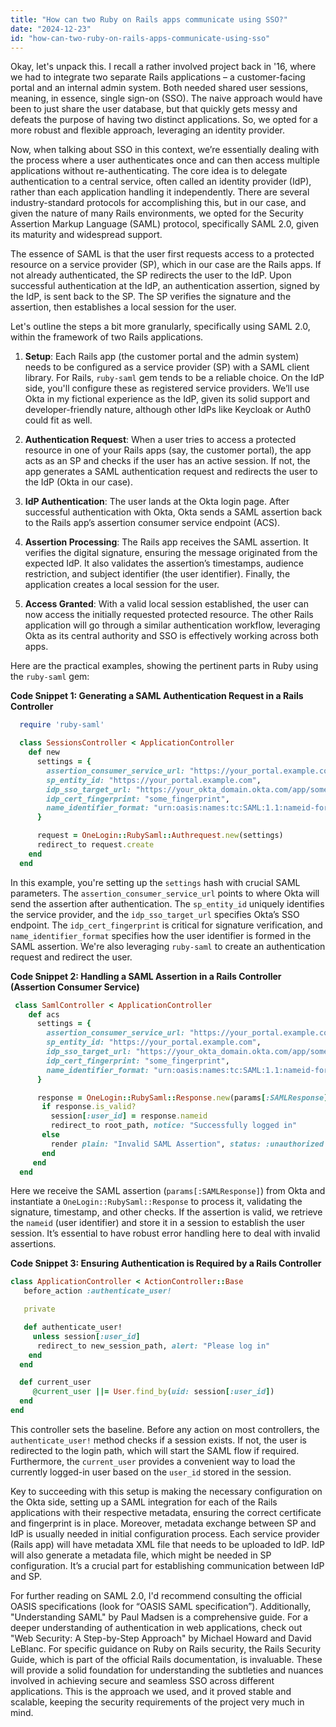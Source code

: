 ```yaml
---
title: "How can two Ruby on Rails apps communicate using SSO?"
date: "2024-12-23"
id: "how-can-two-ruby-on-rails-apps-communicate-using-sso"
---
```


Okay, let's unpack this. I recall a rather involved project back in '16, where we had to integrate two separate Rails applications – a customer-facing portal and an internal admin system. Both needed shared user sessions, meaning, in essence, single sign-on (SSO). The naive approach would have been to just share the user database, but that quickly gets messy and defeats the purpose of having two distinct applications. So, we opted for a more robust and flexible approach, leveraging an identity provider.

Now, when talking about SSO in this context, we’re essentially dealing with the process where a user authenticates once and can then access multiple applications without re-authenticating. The core idea is to delegate authentication to a central service, often called an identity provider (IdP), rather than each application handling it independently. There are several industry-standard protocols for accomplishing this, but in our case, and given the nature of many Rails environments, we opted for the Security Assertion Markup Language (SAML) protocol, specifically SAML 2.0, given its maturity and widespread support.

The essence of SAML is that the user first requests access to a protected resource on a service provider (SP), which in our case are the Rails apps. If not already authenticated, the SP redirects the user to the IdP. Upon successful authentication at the IdP, an authentication assertion, signed by the IdP, is sent back to the SP. The SP verifies the signature and the assertion, then establishes a local session for the user.

Let's outline the steps a bit more granularly, specifically using SAML 2.0, within the framework of two Rails applications.

1.  **Setup**: Each Rails app (the customer portal and the admin system) needs to be configured as a service provider (SP) with a SAML client library. For Rails, `ruby-saml` gem tends to be a reliable choice. On the IdP side, you'll configure these as registered service providers. We’ll use Okta in my fictional experience as the IdP, given its solid support and developer-friendly nature, although other IdPs like Keycloak or Auth0 could fit as well.

2.  **Authentication Request**: When a user tries to access a protected resource in one of your Rails apps (say, the customer portal), the app acts as an SP and checks if the user has an active session. If not, the app generates a SAML authentication request and redirects the user to the IdP (Okta in our case).

3.  **IdP Authentication**: The user lands at the Okta login page. After successful authentication with Okta, Okta sends a SAML assertion back to the Rails app’s assertion consumer service endpoint (ACS).

4.  **Assertion Processing**: The Rails app receives the SAML assertion. It verifies the digital signature, ensuring the message originated from the expected IdP. It also validates the assertion’s timestamps, audience restriction, and subject identifier (the user identifier). Finally, the application creates a local session for the user.

5.  **Access Granted**: With a valid local session established, the user can now access the initially requested protected resource. The other Rails application will go through a similar authentication workflow, leveraging Okta as its central authority and SSO is effectively working across both apps.

Here are the practical examples, showing the pertinent parts in Ruby using the `ruby-saml` gem:

**Code Snippet 1: Generating a SAML Authentication Request in a Rails Controller**

```ruby
  require 'ruby-saml'

  class SessionsController < ApplicationController
    def new
      settings = {
        assertion_consumer_service_url: "https://your_portal.example.com/saml/acs", #ACS url of the portal
        sp_entity_id: "https://your_portal.example.com",
        idp_sso_target_url: "https://your_okta_domain.okta.com/app/some_id/sso/saml", #Okta url
        idp_cert_fingerprint: "some_fingerprint",
        name_identifier_format: "urn:oasis:names:tc:SAML:1.1:nameid-format:unspecified"
      }

      request = OneLogin::RubySaml::Authrequest.new(settings)
      redirect_to request.create
    end
  end
```

In this example, you're setting up the `settings` hash with crucial SAML parameters. The `assertion_consumer_service_url` points to where Okta will send the assertion after authentication. The `sp_entity_id` uniquely identifies the service provider, and the `idp_sso_target_url` specifies Okta’s SSO endpoint. The `idp_cert_fingerprint` is critical for signature verification, and `name_identifier_format` specifies how the user identifier is formed in the SAML assertion. We're also leveraging `ruby-saml` to create an authentication request and redirect the user.

**Code Snippet 2: Handling a SAML Assertion in a Rails Controller (Assertion Consumer Service)**

```ruby
 class SamlController < ApplicationController
    def acs
      settings = {
        assertion_consumer_service_url: "https://your_portal.example.com/saml/acs",
        sp_entity_id: "https://your_portal.example.com",
        idp_sso_target_url: "https://your_okta_domain.okta.com/app/some_id/sso/saml",
        idp_cert_fingerprint: "some_fingerprint",
        name_identifier_format: "urn:oasis:names:tc:SAML:1.1:nameid-format:unspecified"
      }

      response = OneLogin::RubySaml::Response.new(params[:SAMLResponse], settings: settings)
       if response.is_valid?
         session[:user_id] = response.nameid
         redirect_to root_path, notice: "Successfully logged in"
       else
         render plain: "Invalid SAML Assertion", status: :unauthorized
       end
     end
  end
```

Here we receive the SAML assertion (`params[:SAMLResponse]`) from Okta and instantiate a `OneLogin::RubySaml::Response` to process it, validating the signature, timestamp, and other checks. If the assertion is valid, we retrieve the `nameid` (user identifier) and store it in a session to establish the user session. It’s essential to have robust error handling here to deal with invalid assertions.

**Code Snippet 3: Ensuring Authentication is Required by a Rails Controller**

```ruby
class ApplicationController < ActionController::Base
   before_action :authenticate_user!

   private

   def authenticate_user!
     unless session[:user_id]
      redirect_to new_session_path, alert: "Please log in"
    end
  end

  def current_user
     @current_user ||= User.find_by(uid: session[:user_id])
  end
end
```

This controller sets the baseline. Before any action on most controllers, the `authenticate_user!` method checks if a session exists. If not, the user is redirected to the login path, which will start the SAML flow if required. Furthermore, the `current_user` provides a convenient way to load the currently logged-in user based on the `user_id` stored in the session.

Key to succeeding with this setup is making the necessary configuration on the Okta side, setting up a SAML integration for each of the Rails applications with their respective metadata, ensuring the correct certificate and fingerprint is in place. Moreover, metadata exchange between SP and IdP is usually needed in initial configuration process. Each service provider (Rails app) will have metadata XML file that needs to be uploaded to IdP. IdP will also generate a metadata file, which might be needed in SP configuration. It’s a crucial part for establishing communication between IdP and SP.

For further reading on SAML 2.0, I'd recommend consulting the official OASIS specifications (look for “OASIS SAML specification”). Additionally, "Understanding SAML" by Paul Madsen is a comprehensive guide. For a deeper understanding of authentication in web applications, check out "Web Security: A Step-by-Step Approach" by Michael Howard and David LeBlanc. For specific guidance on Ruby on Rails security, the Rails Security Guide, which is part of the official Rails documentation, is invaluable. These will provide a solid foundation for understanding the subtleties and nuances involved in achieving secure and seamless SSO across different applications. This is the approach we used, and it proved stable and scalable, keeping the security requirements of the project very much in mind.
